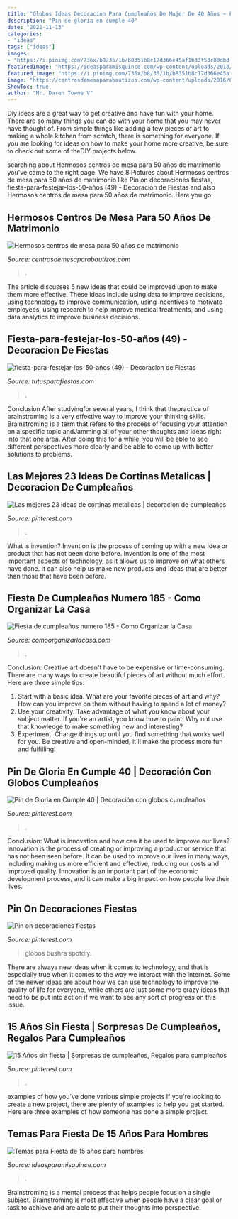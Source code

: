 ```yaml
---
title: "Globos Ideas Decoracion Para Cumpleaños De Mujer De 40 Años ~ Fiesta-para-festejar-los-50-años (49)"
description: "Pin de gloria en cumple 40"
date: "2022-11-13"
categories:
- "ideas"
tags: ["ideas"]
images:
- "https://i.pinimg.com/736x/b8/35/1b/b8351b8c17d366e45af1b33f53c80dbd--cool-ideas-ideas-para.jpg"
featuredImage: "https://ideasparamisquince.com/wp-content/uploads/2018/01/temas-para-fiesta-de-15-anos-hombre.jpg"
featured_image: "https://i.pinimg.com/736x/b8/35/1b/b8351b8c17d366e45af1b33f53c80dbd--cool-ideas-ideas-para.jpg"
image: "https://centrosdemesaparabautizos.com/wp-content/uploads/2016/08/centros-de-mesa-para-50-años-mujer.jpg"
ShowToc: true
author: "Mr. Daren Towne V"
---
```



Diy ideas are a great way to get creative and have fun with your home. There are so many things you can do with your home that you may never have thought of. From simple things like adding a few pieces of art to making a whole kitchen from scratch, there is something for everyone. If you are looking for ideas on how to make your home more creative, be sure to check out some of theDIY projects below.

	

		
searching about Hermosos centros de mesa para 50 años de matrimonio you've came to the right page. We have 8 Pictures about Hermosos centros de mesa para 50 años de matrimonio like Pin on decoraciones fiestas, fiesta-para-festejar-los-50-años (49) - Decoracion de Fiestas and also Hermosos centros de mesa para 50 años de matrimonio. Here you go:
		
    
## Hermosos Centros De Mesa Para 50 Años De Matrimonio

<img loading=lazy src="https://centrosdemesaparabautizos.com/wp-content/uploads/2016/08/centros-de-mesa-para-50-años-mujer.jpg" onerror="this.onerror=null;this.src='https://tse4.mm.bing.net/th?id=OIP.S_hcNdiNS05T8NFq66r4MAAAAA&amp;pid=15.1';" alt="Hermosos centros de mesa para 50 años de matrimonio">

_Source: centrosdemesaparabautizos.com_

>. 

	

The article discusses 5 new ideas that could be improved upon to make them more effective. These ideas include using data to improve decisions, using technology to improve communication, using incentives to motivate employees, using research to help improve medical treatments, and using data analytics to improve business decisions.

    
## Fiesta-para-festejar-los-50-años (49) - Decoracion De Fiestas

<img loading=lazy src="https://tutusparafiestas.com/wp-content/uploads/2017/06/fiesta-para-festejar-los-50-años-49.jpg" onerror="this.onerror=null;this.src='https://tse4.mm.bing.net/th?id=OIP.LVcGi_DbwQojxpEDLjGmLAHaJ4&amp;pid=15.1';" alt="fiesta-para-festejar-los-50-años (49) - Decoracion de Fiestas">

_Source: tutusparafiestas.com_

>. 

	

Conclusion
After studyingfor several years, I think that thepractice of brainstroming is a very effective way to improve your thinking skills. Brainstroming is a term that refers to the process of focusing your attention on a specific topic andJamming all of your other thoughts and ideas right into that one area. After doing this for a while, you will be able to see different perspectives more clearly and be able to come up with better solutions to problems.

    
## Las Mejores 23 Ideas De Cortinas Metalicas | Decoracion De Cumpleaños

<img loading=lazy src="https://i.pinimg.com/474x/63/ab/63/63ab63fa6c437c10afd6629e10154533--crepe-streamers-diy-photo-backdrop-streamers.jpg" onerror="this.onerror=null;this.src='https://tse2.mm.bing.net/th?id=OIP.vL99Etj3_UDXRo7PCYGueQAAAA&amp;pid=15.1';" alt="Las mejores 23 ideas de cortinas metalicas | decoracion de cumpleaños">

_Source: pinterest.com_

>. 

	

What is invention?
Invention is the process of coming up with a new idea or product that has not been done before. Invention is one of the most important aspects of technology, as it allows us to improve on what others have done. It can also help us make new products and ideas that are better than those that have been before.

    
## Fiesta De Cumpleaños Numero 185 - Como Organizar La Casa

<img loading=lazy src="https://comoorganizarlacasa.com/wp-content/uploads/2018/05/Fiesta-de-cumpleaños-numero-185.jpg" onerror="this.onerror=null;this.src='https://tse2.mm.bing.net/th?id=OIP.zO3sHsYUzCNqZ0UrGrKMqgHaHa&amp;pid=15.1';" alt="Fiesta de cumpleaños numero 185 - Como Organizar la Casa">

_Source: comoorganizarlacasa.com_

>. 

	

Conclusion:
Creative art doesn't have to be expensive or time-consuming. There are many ways to create beautiful pieces of art without much effort. Here are three simple tips: 
1) Start with a basic idea. What are your favorite pieces of art and why? How can you improve on them without having to spend a lot of money? 
2) Use your creativity. Take advantage of what you know about your subject matter. If you're an artist, you know how to paint! Why not use that knowledge to make something new and interesting? 
3) Experiment. Change things up until you find something that works well for you. Be creative and open-minded; it'll make the process more fun and fulfilling!

    
## Pin De Gloria En Cumple 40 | Decoración Con Globos Cumpleaños

<img loading=lazy src="https://i.pinimg.com/originals/5d/76/78/5d7678ca274dec5c36cc41eb310b9b19.jpg" onerror="this.onerror=null;this.src='https://tse3.mm.bing.net/th?id=OIP.wK5SXtEW7sPOSUfp5CQD4AHaKO&amp;pid=15.1';" alt="Pin de Gloria en Cumple 40 | Decoración con globos cumpleaños">

_Source: pinterest.com_

>. 

	

Conclusion: What is innovation and how can it be used to improve our lives?
Innovation is the process of creating or improving a product or service that has not been seen before. It can be used to improve our lives in many ways, including making us more efficient and effective, reducing our costs and improved quality. Innovation is an important part of the economic development process, and it can make a big impact on how people live their lives.

    
## Pin On Decoraciones Fiestas

<img loading=lazy src="https://i.pinimg.com/originals/1a/3b/1a/1a3b1a3a6a73e378e02cf2c8080b62aa.jpg" onerror="this.onerror=null;this.src='https://tse1.mm.bing.net/th?id=OIP.e6gCyZtq5R3azcvSy3oVfAHaHa&amp;pid=15.1';" alt="Pin on decoraciones fiestas">

_Source: pinterest.com_

>globos bushra spotdiy. 

	

There are always new ideas when it comes to technology, and that is especially true when it comes to the way we interact with the internet. Some of the newer ideas are about how we can use technology to improve the quality of life for everyone, while others are just some more crazy ideas that need to be put into action if we want to see any sort of progress on this issue.

    
## 15 Años Sin Fiesta | Sorpresas De Cumpleaños, Regalos Para Cumpleaños

<img loading=lazy src="https://i.pinimg.com/736x/b8/35/1b/b8351b8c17d366e45af1b33f53c80dbd--cool-ideas-ideas-para.jpg" onerror="this.onerror=null;this.src='https://tse1.mm.bing.net/th?id=OIP.ael_gdU5Spz0ic5SXIyoWAAAAA&amp;pid=15.1';" alt="15 Años sin fiesta | Sorpresas de cumpleaños, Regalos para cumpleaños">

_Source: pinterest.com_

>. 

	

examples of how you've done various simple projects
If you're looking to create a new project, there are plenty of examples to help you get started. Here are three examples of how someone has done a simple project.

    
## Temas Para Fiesta De 15 Años Para Hombres

<img loading=lazy src="https://ideasparamisquince.com/wp-content/uploads/2018/01/temas-para-fiesta-de-15-anos-hombre.jpg" onerror="this.onerror=null;this.src='https://tse2.mm.bing.net/th?id=OIP.8Tm0efOpv3IdVtJSZYFyjQHaIU&amp;pid=15.1';" alt="Temas para Fiesta de 15 años para hombres">

_Source: ideasparamisquince.com_

>. 

	

Brainstroming is a mental process that helps people focus on a single subject. Brainstroming is most effective when people have a clear goal or task to achieve and are able to put their thoughts into perspective.

